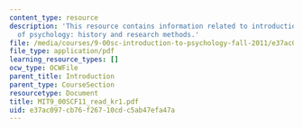 ```yaml
---
content_type: resource
description: 'This resource contains information related to introduction to the science
  of psychology: history and research methods.'
file: /media/courses/9-00sc-introduction-to-psychology-fall-2011/e37ac097cb76f26710cdc5ab47efa47a_MIT9_00SCF11_read_kr1.pdf
file_type: application/pdf
learning_resource_types: []
ocw_type: OCWFile
parent_title: Introduction
parent_type: CourseSection
resourcetype: Document
title: MIT9_00SCF11_read_kr1.pdf
uid: e37ac097-cb76-f267-10cd-c5ab47efa47a
---
```

